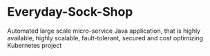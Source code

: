 # Everyday-Sock-Shop
Automated large scale micro-service Java application, that is highly available, highly scalable, fault-tolerant, secured and cost optimizing Kubernetes project

